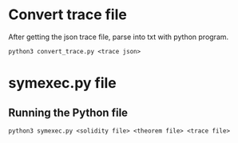 # Convert trace file
After getting the json trace file, parse into txt with python program.
```shell
python3 convert_trace.py <trace json>
```
# symexec.py file
## Running the Python file
```shell
python3 symexec.py <solidity file> <theorem file> <trace file>
```
